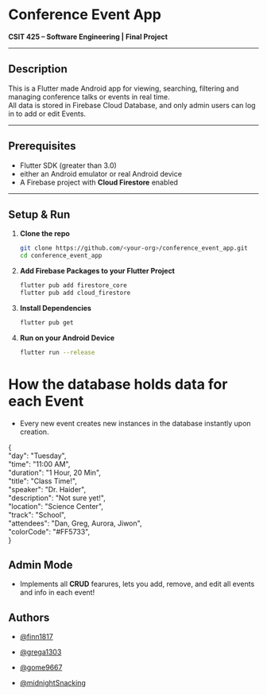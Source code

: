 # **Conference Event App**

**CSIT 425 – Software Engineering | Final Project**

---

## Description

This is a Flutter made Android app for viewing, searching, filtering and managing conference talks or events in real time.  
All data is stored in Firebase Cloud Database, and only admin users can log in to add or edit Events.

---

## Prerequisites

- Flutter SDK (greater than 3.0)  
- either an Android emulator or real Android device
- A Firebase project with **Cloud Firestore** enabled

---

## Setup & Run

1. **Clone the repo**  
   ```bash
   git clone https://github.com/<your-org>/conference_event_app.git
   cd conference_event_app

2. **Add Firebase Packages to your Flutter Project**
   ```bash
   flutter pub add firestore_core
   flutter pub add cloud_firestore

3. **Install Dependencies**
    ```bash
    flutter pub get

4. **Run on your Android Device**
   ```bash
   flutter run --release
# How the database holds data for each Event
- Every new event creates new instances in the database instantly upon creation.

{\
  "day":                   "Tuesday",\
  "time":                  "11:00 AM",\
  "duration":              "1 Hour, 20 Min",\
  "title":                 "Class Time!",\
  "speaker":               "Dr. Haider",\
  "description":           "Not sure yet!",\
  "location":              "Science Center",\
  "track":                 "School",\
  "attendees":             "Dan, Greg, Aurora, Jiwon",\
  "colorCode":             "#FF5733",\
}


## Admin Mode
- Implements all **CRUD** fearures, lets you add, remove, and edit all events and info in each event!
## Authors

- [@finn1817](https://www.github.com/finn1817)

- [@grega1303](https://www.github.com/grega1303)

- [@gome9667](https://www.github.com/gome9667)

- [@midnightSnacking](https://www.github.com/midnightSnacking)

